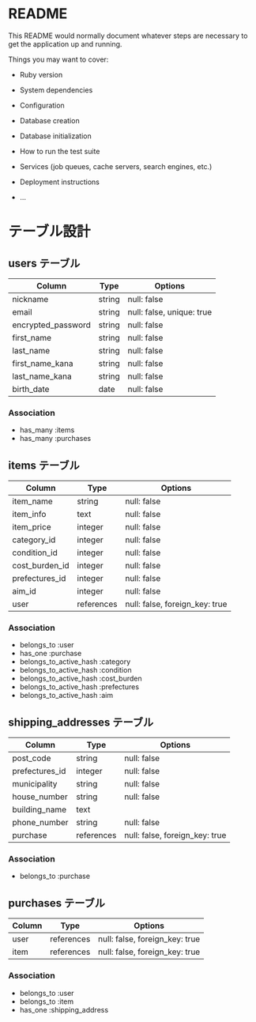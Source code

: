 # README

This README would normally document whatever steps are necessary to get the
application up and running.

Things you may want to cover:

* Ruby version

* System dependencies

* Configuration

* Database creation

* Database initialization

* How to run the test suite

* Services (job queues, cache servers, search engines, etc.)

* Deployment instructions

* ...

# テーブル設計

## users テーブル

| Column              | Type    | Options                   |
| ------------------- | ------- | ------------------------- |
| nickname            | string  | null: false               |
| email               | string  | null: false, unique: true |
| encrypted_password  | string  | null: false               |
| first_name          | string  | null: false               |
| last_name           | string  | null: false               |
| first_name_kana     | string  | null: false               |
| last_name_kana      | string  | null: false               |
| birth_date          | date    | null: false               |


### Association

- has_many :items
- has_many :purchases


## items テーブル

| Column         | Type       | Options                         |
| -------------- | ---------- | ------------------------------- |
| item_name      | string     | null: false                     |
| item_info      | text       | null: false                     |
| item_price     | integer    | null: false                     |
| category_id    | integer    | null: false                     |
| condition_id   | integer    | null: false                     |
| cost_burden_id | integer    | null: false                     |
| prefectures_id | integer    | null: false                     |
| aim_id         | integer    | null: false                     |
| user           | references | null: false, foreign_key: true  |

### Association

- belongs_to :user
- has_one :purchase
- belongs_to_active_hash :category
- belongs_to_active_hash :condition
- belongs_to_active_hash :cost_burden
- belongs_to_active_hash :prefectures
- belongs_to_active_hash :aim


## shipping_addresses テーブル

| Column           | Type       | Options                        |
| ---------------- | ---------- | ------------------------------ |
| post_code        | string     | null: false                    |
| prefectures_id   | integer    | null: false                    |
| municipality     | string     | null: false                    |
| house_number     | string     | null: false                    |
| building_name    | text       |                                |
| phone_number     | string     | null: false                    |
| purchase         | references | null: false, foreign_key: true |

### Association
- belongs_to :purchase


## purchases テーブル

| Column        | Type       | Options                        |
| ------------- | ---------- | ------------------------------ |
| user          | references | null: false, foreign_key: true |
| item          | references | null: false, foreign_key: true |

### Association
- belongs_to :user
- belongs_to :item
- has_one :shipping_address
